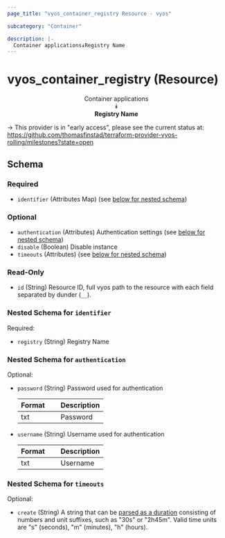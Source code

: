 ```yaml
---
page_title: "vyos_container_registry Resource - vyos"

subcategory: "Container"

description: |- 
  Container applications⯯Registry Name
---
```


# vyos_container_registry (Resource)
<center>

Container applications  
⯯  
**Registry Name**


</center>

-> This provider is in "early access", please see the current status at: https://github.com/thomasfinstad/terraform-provider-vyos-rolling/milestones?state=open

## Schema

### Required

- `identifier` (Attributes Map) (see [below for nested schema](#nestedatt--identifier))

### Optional

- `authentication` (Attributes) Authentication settings (see [below for nested schema](#nestedatt--authentication))
- `disable` (Boolean) Disable instance
- `timeouts` (Attributes) (see [below for nested schema](#nestedatt--timeouts))

### Read-Only

- `id` (String) Resource ID, full vyos path to the resource with each field separated by dunder (`__`).

<a id="nestedatt--identifier"></a>
### Nested Schema for `identifier`

Required:

- `registry` (String) Registry Name


<a id="nestedatt--authentication"></a>
### Nested Schema for `authentication`

Optional:

- `password` (String) Password used for authentication

    |Format  &emsp;|Description  |
    |----------|---------------|
    |txt     &emsp;|Password     |
- `username` (String) Username used for authentication

    |Format  &emsp;|Description  |
    |----------|---------------|
    |txt     &emsp;|Username     |


<a id="nestedatt--timeouts"></a>
### Nested Schema for `timeouts`

Optional:

- `create` (String) A string that can be [parsed as a duration](https://pkg.go.dev/time#ParseDuration) consisting of numbers and unit suffixes, such as &#34;30s&#34; or &#34;2h45m&#34;. Valid time units are &#34;s&#34; (seconds), &#34;m&#34; (minutes), &#34;h&#34; (hours).  
